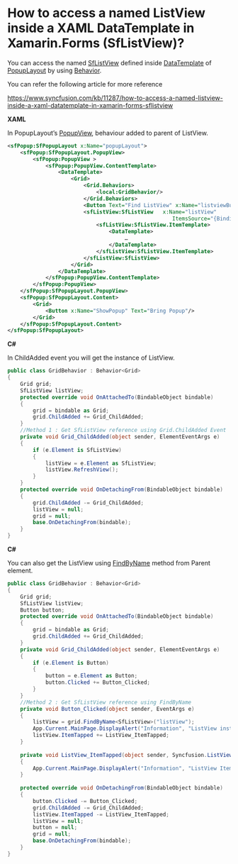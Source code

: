 # How to access a named ListView inside a XAML DataTemplate in Xamarin.Forms (SfListView)?

You can access the named [SfListView](https://help.syncfusion.com/xamarin/listview/overview?) defined inside [DataTemplate](https://docs.microsoft.com/en-us/xamarin/xamarin-forms/app-fundamentals/templates/data-templates/) of [PopupLayout](https://help.syncfusion.com/xamarin/listview/overview?) by using [Behavior](https://docs.microsoft.com/en-us/xamarin/xamarin-forms/app-fundamentals/behaviors/creating).

You can refer the following article for more reference

https://www.syncfusion.com/kb/11287/how-to-access-a-named-listview-inside-a-xaml-datatemplate-in-xamarin-forms-sflistview

**XAML**

In PopupLayout’s [PopupView](https://help.syncfusion.com/cr/xamarin/Syncfusion.SfPopupLayout.XForms~Syncfusion.XForms.PopupLayout.PopupView.html?), behaviour added to parent of ListView.

``` xml
<sfPopup:SfPopupLayout x:Name="popupLayout">
    <sfPopup:SfPopupLayout.PopupView>
        <sfPopup:PopupView >
            <sfPopup:PopupView.ContentTemplate>
                <DataTemplate>
                    <Grid>
                        <Grid.Behaviors>
                            <local:GridBehavior/>
                        </Grid.Behaviors>                            
                        <Button Text="Find ListView" x:Name="listviewButton" />
                        <sfListView:SfListView   x:Name="listView"  
                                                    ItemsSource="{Binding Items}" >
                            <sfListView:SfListView.ItemTemplate>
                                <DataTemplate>
                                     …
                                </DataTemplate>
                            </sfListView:SfListView.ItemTemplate>
                        </sfListView:SfListView>
                    </Grid>
                </DataTemplate>
            </sfPopup:PopupView.ContentTemplate>
        </sfPopup:PopupView>
    </sfPopup:SfPopupLayout.PopupView>
    <sfPopup:SfPopupLayout.Content>
        <Grid>
            <Button x:Name="ShowPopup" Text="Bring Popup"/>
        </Grid>
    </sfPopup:SfPopupLayout.Content>
</sfPopup:SfPopupLayout>
```
**C#**

In ChildAdded event you will get the instance of ListView.

``` c#
public class GridBehavior : Behavior<Grid>
{
    Grid grid;
    SfListView listView;
    protected override void OnAttachedTo(BindableObject bindable)
    {
        grid = bindable as Grid;
        grid.ChildAdded += Grid_ChildAdded;
    }
    //Method 1 : Get SfListView reference using Grid.ChildAdded Event
    private void Grid_ChildAdded(object sender, ElementEventArgs e)
    {
        if (e.Element is SfListView)
        {
            listView = e.Element as SfListView;
            listView.RefreshView();
        }
    }
    protected override void OnDetachingFrom(BindableObject bindable)
    {
        grid.ChildAdded -= Grid_ChildAdded;
        listView = null;
        grid = null;
        base.OnDetachingFrom(bindable);
    }
}
```
**C#**

You can also get the ListView using [FindByName](https://docs.microsoft.com/en-us/dotnet/api/xamarin.forms.element.findbyname?view=xamarin-forms) method from Parent element.
``` c#
public class GridBehavior : Behavior<Grid>
{
    Grid grid;
    SfListView listView;
    Button button;
    protected override void OnAttachedTo(BindableObject bindable)
    {
        grid = bindable as Grid;
        grid.ChildAdded += Grid_ChildAdded;
    }
    private void Grid_ChildAdded(object sender, ElementEventArgs e)
    {
        if (e.Element is Button)
        {
            button = e.Element as Button;
            button.Clicked += Button_Clicked;
        }
    }
    //Method 2 : Get SfListView reference using FindByName
    private void Button_Clicked(object sender, EventArgs e)
    {
        listView = grid.FindByName<SfListView>("listView");
        App.Current.MainPage.DisplayAlert("Information", "ListView instance obtained", "Ok");
        listView.ItemTapped += ListView_ItemTapped;
    }
 
    private void ListView_ItemTapped(object sender, Syncfusion.ListView.XForms.ItemTappedEventArgs e)
    {
        App.Current.MainPage.DisplayAlert("Information", "ListView ItemTapped", "Ok");
    }
 
    protected override void OnDetachingFrom(BindableObject bindable)
    {
        button.Clicked -= Button_Clicked;
        grid.ChildAdded -= Grid_ChildAdded;
        listView.ItemTapped -= ListView_ItemTapped;
        listView = null;
        button = null;
        grid = null;
        base.OnDetachingFrom(bindable);
    }
}
```
